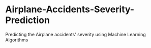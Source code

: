 # Airplane-Accidents-Severity-Prediction
Predicting the Airplane accidents' severity using Machine Learning Algorithms
